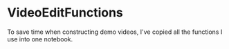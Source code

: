 # VideoEditFunctions

To save time when constructing demo videos, I've copied all the functions I use into one notebook.  
